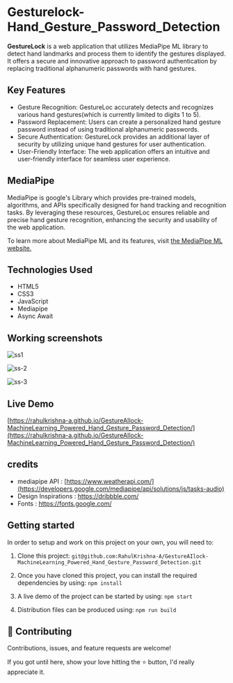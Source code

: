 # Gesturelock-Hand_Gesture_Password_Detection

**GestureLock**  is a web application that utilizes MediaPipe ML library to detect hand landmarks and process them to identify the gestures displayed. It offers a secure and innovative approach to password authentication by replacing traditional alphanumeric passwords with hand gestures.

## Key Features

- Gesture Recognition: GestureLoc accurately detects and recognizes various hand gestures(which is currently limited to digits 1 to 5).
- Password Replacement: Users can create a personalized hand gesture password instead of using traditional alphanumeric passwords.
- Secure Authentication: GestureLock provides an additional layer of security by utilizing unique hand gestures for user authentication.
- User-Friendly Interface: The web application offers an intuitive and user-friendly interface for seamless user experience.

## MediaPipe

MediaPipe is google's Library which provides pre-trained models, algorithms, and APIs specifically designed for hand tracking and recognition tasks. By leveraging these resources, GestureLoc ensures reliable and precise hand gesture recognition, enhancing the security and usability of the web application.

To learn more about MediaPipe ML and its features, visit [the MediaPipe ML website.](https://developers.google.com/mediapipe)

## Technologies Used

- HTML5
- CSS3
- JavaScript
- Mediapipe
- Async Await

## Working screenshots

![ss1](https://github.com/RahulKrishna-A/GestureAIlock-MachineLearning_Powered_Hand_Gesture_Password_Detection/assets/109454528/e7cb75e6-8213-4183-a599-c2dd23d33a8d)

![ss-2](https://github.com/RahulKrishna-A/GestureAIlock-MachineLearning_Powered_Hand_Gesture_Password_Detection/assets/109454528/ea7f74f6-511b-4f69-899c-386eb17e6d73)

![ss-3](https://github.com/RahulKrishna-A/GestureAIlock-MachineLearning_Powered_Hand_Gesture_Password_Detection/assets/109454528/d94eb007-0016-40ba-80db-9d9984731e4a)


## Live Demo

[https://rahulkrishna-a.github.io/GestureAIlock-MachineLearning_Powered_Hand_Gesture_Password_Detection/](https://rahulkrishna-a.github.io/GestureAIlock-MachineLearning_Powered_Hand_Gesture_Password_Detection/)

## credits 

- mediapipe API          : [https://www.weatherapi.com/](https://developers.google.com/mediapipe/api/solutions/js/tasks-audio)
- Design Inspirations    : https://dribbble.com/
- Fonts                  : https://fonts.google.com/

## Getting started

In order to setup and work on this project on your own, you will need to:

1. Clone this project:
`git@github.com:RahulKrishna-A/GestureAIlock-MachineLearning_Powered_Hand_Gesture_Password_Detection.git`

2. Once you have cloned this project, you can install the required dependencies by using:
`npm install`

3. A live demo of the project can be started by using:
`npm start`

4. Distribution files can be produced using:
`npm run build`
## 🤝 Contributing
Contributions, issues, and feature requests are welcome!

If you got until here, show your love hitting the ⭐️ button, I'd really appreciate it.
